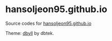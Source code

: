 hansoljeon95.github.io
=====

Source codes for [hansoljeon95.github.io](hansoljeon95.github.io)

Theme: [dbyll](https://github.com/dbtek/dbyll) by dbtek.